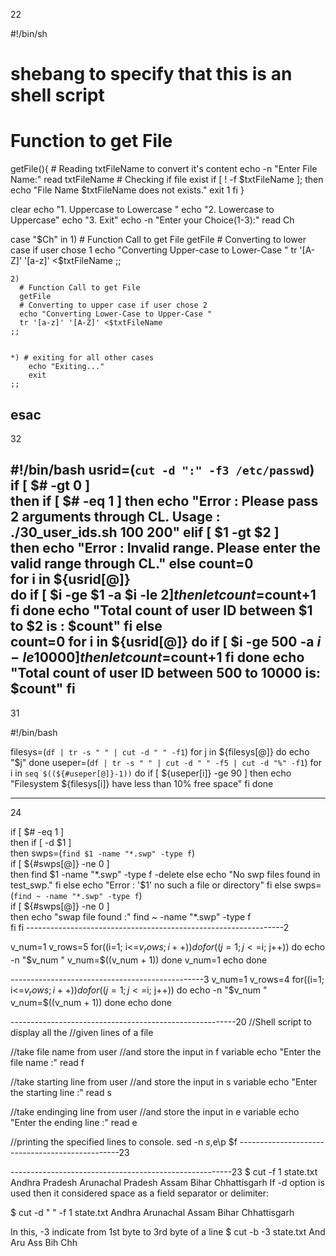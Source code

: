 22

#!/bin/sh
# shebang to specify that this is an shell script

# Function to get File
getFile(){
    # Reading txtFileName to convert it's content
    echo -n "Enter File Name:"
    read txtFileName
    # Checking if file exist
    if [ ! -f $txtFileName ]; then
        echo "File Name $txtFileName does not exists."
        exit 1
    fi
}

clear
  echo "1. Uppercase to Lowercase "
  echo "2. Lowercase to Uppercase"
  echo "3. Exit"
  echo -n "Enter your Choice(1-3):"
  read Ch

  case "$Ch" in
    1) 
      # Function Call to get File 
      getFile    
      # Converting to lower case if user chose 1     
      echo "Converting Upper-case to Lower-Case "
      tr '[A-Z]' '[a-z]' <$txtFileName
    ;;

    2)
      # Function Call to get File 
      getFile
      # Converting to upper case if user chose 2
      echo "Converting Lower-Case to Upper-Case "
      tr '[a-z]' '[A-Z]' <$txtFileName
    ;;
    

    *) # exiting for all other cases
        echo "Exiting..."
        exit
    ;;
  esac
-------------------------------------------------------------------------------------------
32

#!/bin/bash
usrid=(`cut -d ":" -f3 /etc/passwd`)  
if [ $# -gt 0 ]  
then
if [ $# -eq 1 ] 
then
echo "Error : Please pass 2 arguments through CL.
Usage : ./30_user_ids.sh 100 200"
elif [ $1 -gt $2 ]    
then
echo "Error : Invalid range. Please enter the valid range through CL."
else
count=0  
for i in ${usrid[@]}  
	do
if [ $i -ge $1 -a $i -le $2 ]   
	then
  let count=$count+1
	fi
	done
	echo "Total count of user ID between $1 to $2 is : $count"
	fi
     else  
   count=0
  for i in ${usrid[@]}
	do
if [ $i -ge 500 -a $i -le 10000 ]
	then
	let count=$count+1
	fi
	done
	echo "Total count of user ID between 500 to 10000 is: $count"
         fi
------------------------------------------------------------------------------------------------------------------
31

#!/bin/bash

filesys=(`df | tr -s " " | cut -d " " -f1`)
for j in ${filesys[@]}
do
        echo "$j"
done
useper=(`df | tr -s " " | cut -d " " -f5 | cut -d "%" -f1`)
for i in `seq $((${#useper[@]}-1))`
do
        if [ ${useper[i]} -ge 90 ]
        then
echo "Filesystem ${filesys[i]} have less than 10% free space"
fi
done

-----------------------------------------------------------------------------------------------------------
24

if [ $# -eq 1 ]  
then
	if [ -d $1 ]  
	then
		swps=(`find $1 -name "*.swp" -type f`)  
		if [ ${#swps[@]} -ne 0 ]  
		then
			find $1 -name "*.swp" -type f -delete   
		else
			echo "No swp files found in test_swp."
		fi
	else
		echo "Error : '$1' no such a file or directory"
	fi
else
	swps=(`find ~ -name "*.swp" -type f`)  
	if [ ${#swps[@]} -ne 0 ]  
	then
		echo "swap file found :"
		find ~ -name "*.swp" -type f  
	fi
fi
----------------------------------------------------------------2

v_num=1
v_rows=5
for((i=1; i<=$v_rows; i++))
do
  for((j=1; j<=$i; j++))
  do
    echo -n "$v_num "
    v_num=$((v_num + 1))
  done
  v_num=1
  echo
done

------------------------------------------------3
v_num=1
v_rows=4
for((i=1; i<=$v_rows; i++))
do
  for((j=1; j<=$i; j++))
  do
    echo -n "$v_num "
    v_num=$((v_num + 1))
  done
  echo
done

--------------------------------------------------------20
//Shell script to display all the 
//given lines of a file

//take file name from user
//and store the input in f variable
echo "Enter the file name :"
read f

//take starting line from user 
//and store the input in s variable
echo "Enter the starting line :"
read s 

//take endinging line from user 
//and store the input in e variable
echo "Enter the ending line :"
read e

//printing the specified lines to console.
sed -n $s,$e\p $f
------------------------------------------------23

-------------------------------------------------------23
$ cut -f 1 state.txt
Andhra Pradesh
Arunachal Pradesh
Assam
Bihar
Chhattisgarh
If -d option is used then it considered space as a field separator or delimiter:

$ cut -d " " -f 1 state.txt
Andhra
Arunachal
Assam
Bihar
Chhattisgarh

In this, -3 indicate from 1st byte to 3rd byte of a line
$ cut -b -3 state.txt
And
Aru
Ass
Bih
Chh
